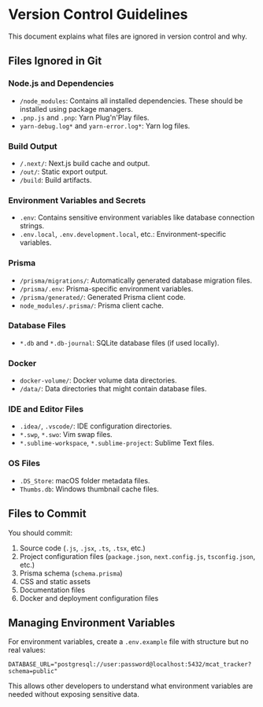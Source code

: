 # Version Control Guidelines

This document explains what files are ignored in version control and why.

## Files Ignored in Git

### Node.js and Dependencies
- `/node_modules`: Contains all installed dependencies. These should be installed using package managers.
- `.pnp.js` and `.pnp`: Yarn Plug'n'Play files.
- `yarn-debug.log*` and `yarn-error.log*`: Yarn log files.

### Build Output
- `/.next/`: Next.js build cache and output.
- `/out/`: Static export output.
- `/build`: Build artifacts.

### Environment Variables and Secrets
- `.env`: Contains sensitive environment variables like database connection strings.
- `.env.local`, `.env.development.local`, etc.: Environment-specific variables.

### Prisma
- `/prisma/migrations/`: Automatically generated database migration files.
- `/prisma/.env`: Prisma-specific environment variables.
- `/prisma/generated/`: Generated Prisma client code.
- `node_modules/.prisma/`: Prisma client cache.

### Database Files
- `*.db` and `*.db-journal`: SQLite database files (if used locally).

### Docker
- `docker-volume/`: Docker volume data directories.
- `/data/`: Data directories that might contain database files.

### IDE and Editor Files
- `.idea/`, `.vscode/`: IDE configuration directories.
- `*.swp`, `*.swo`: Vim swap files.
- `*.sublime-workspace`, `*.sublime-project`: Sublime Text files.

### OS Files
- `.DS_Store`: macOS folder metadata files.
- `Thumbs.db`: Windows thumbnail cache files.

## Files to Commit

You should commit:

1. Source code (`.js`, `.jsx`, `.ts`, `.tsx`, etc.)
2. Project configuration files (`package.json`, `next.config.js`, `tsconfig.json`, etc.)
3. Prisma schema (`schema.prisma`)
4. CSS and static assets
5. Documentation files
6. Docker and deployment configuration files 

## Managing Environment Variables

For environment variables, create a `.env.example` file with structure but no real values:

```
DATABASE_URL="postgresql://user:password@localhost:5432/mcat_tracker?schema=public"
```

This allows other developers to understand what environment variables are needed without exposing sensitive data. 